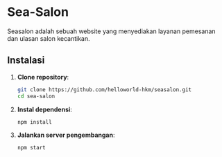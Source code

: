 # Sea-Salon
 Seasalon adalah sebuah website yang menyediakan layanan pemesanan dan ulasan salon kecantikan. 
## Instalasi

1. **Clone repository**:
    ```bash
    git clone https://github.com/helloworld-hkm/seasalon.git
    cd sea-salon
    ```

2. **Instal dependensi**:
    ```bash
    npm install
    ```

3. **Jalankan server pengembangan**:
    ```bash
    npm start
    ```
